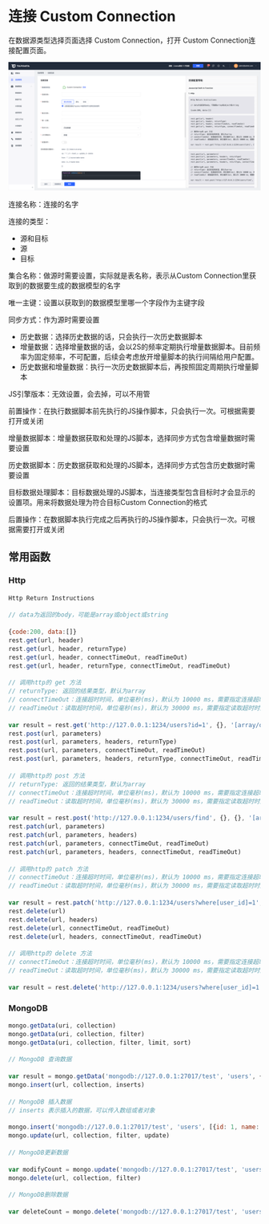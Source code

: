 # 连接 Custom Connection

在数据源类型选择页面选择 Custom Connection，打开 Custom Connection连 接配置页面。

![](../../images/custom-connection.png)

连接名称：连接的名字

连接的类型：

- 源和目标
- 源
- 目标

集合名称：做源时需要设置，实际就是表名称，表示从Custom Connection里获取到的数据要生成的数据模型的名字

唯一主键：设置以获取到的数据模型里哪一个字段作为主键字段

同步方式：作为源时需要设置

- 历史数据：选择历史数据的话，只会执行一次历史数据脚本
- 增量数据：选择增量数据的话，会以2S的频率定期执行增量数据脚本。目前频率为固定频率，不可配置，后续会考虑放开增量脚本的执行间隔给用户配置。
- 历史数据和增量数据：执行一次历史数据脚本后，再按照固定周期执行增量脚本

JS引擎版本：无效设置，会去掉，可以不用管

前置操作：在执行数据脚本前先执行的JS操作脚本，只会执行一次。可根据需要打开或关闭

增量数据脚本：增量数据获取和处理的JS脚本，选择同步方式包含增量数据时需要设置

历史数据脚本：历史数据获取和处理的JS脚本，选择同步方式包含历史数据时需要设置

目标数据处理脚本：目标数据处理的JS脚本，当连接类型包含目标时才会显示的设置项。用来将数据处理为符合目标Custom Connection的格式

后置操作：在数据脚本执行完成之后再执行的JS操作脚本，只会执行一次。可根据需要打开或关闭

## 常用函数

### Http

```javascript
Http Return Instructions

// data为返回的body，可能是array或object或string

{code:200, data:[]}
rest.get(url, header)
rest.get(url, header, returnType)
rest.get(url, header, connectTimeOut, readTimeOut)
rest.get(url, header, returnType, connectTimeOut, readTimeOut)

// 调用http的 get 方法
// returnType: 返回的结果类型，默认为array
// connectTimeOut：连接超时时间，单位毫秒(ms)，默认为 10000 ms，需要指定连接超时时间时可以使用该参数
// readTimeOut：读取超时时间，单位毫秒(ms)，默认为 30000 ms，需要指定读取超时时间时可以使用该参数

var result = rest.get('http://127.0.0.1:1234/users?id=1', {}, '[array/object/string]', 30, 300);
rest.post(url, parameters)
rest.post(url, parameters, headers, returnType)
rest.post(url, parameters, connectTimeOut, readTimeOut)
rest.post(url, parameters, headers, returnType, connectTimeOut, readTimeOut)

// 调用http的 post 方法
// returnType: 返回的结果类型，默认为array
// connectTimeOut：连接超时时间，单位毫秒(ms)，默认为 10000 ms，需要指定连接超时时间时可以使用该参数
// readTimeOut：读取超时时间，单位毫秒(ms)，默认为 30000 ms，需要指定读取超时时间时可以使用该参数

var result = rest.post('http://127.0.0.1:1234/users/find', {}, {}, '[array/object/string]', 30, 300);
rest.patch(url, parameters)
rest.patch(url, parameters, headers)
rest.patch(url, parameters, connectTimeOut, readTimeOut)
rest.patch(url, parameters, headers, connectTimeOut, readTimeOut)

// 调用http的 patch 方法
// connectTimeOut：连接超时时间，单位毫秒(ms)，默认为 10000 ms，需要指定连接超时时间时可以使用该参数
// readTimeOut：读取超时时间，单位毫秒(ms)，默认为 30000 ms，需要指定读取超时时间时可以使用该参数

var result = rest.patch('http://127.0.0.1:1234/users?where[user_id]=1', {status: 0}, {}, 30, 300);
rest.delete(url)
rest.delete(url, headers)
rest.delete(url, connectTimeOut, readTimeOut)
rest.delete(url, headers, connectTimeOut, readTimeOut)

// 调用http的 delete 方法
// connectTimeOut：连接超时时间，单位毫秒(ms)，默认为 10000 ms，需要指定连接超时时间时可以使用该参数
// readTimeOut：读取超时时间，单位毫秒(ms)，默认为 30000 ms，需要指定读取超时时间时可以使用该参数

var result = rest.delete('http://127.0.0.1:1234/users?where[user_id]=1', {}, 30, 300);
```

### **MongoDB**

```javascript
mongo.getData(uri, collection)
mongo.getData(uri, collection, filter)
mongo.getData(uri, collection, filter, limit, sort)

// MongoDB 查询数据

var result = mongo.getData('mongodb://127.0.0.1:27017/test', 'users', {id: 1}, 10, {add_time: -1});
mongo.insert(url, collection, inserts)

// MongoDB 插入数据
// inserts 表示插入的数据，可以传入数组或者对象

mongo.insert('mongodb://127.0.0.1:27017/test', 'users', [{id: 1, name: 'test1'}, {id: 2, name: 'test2'}]);
mongo.update(url, collection, filter, update)

// MongoDB更新数据

var modifyCount = mongo.update('mongodb://127.0.0.1:27017/test', 'users', {id: 1}, {name: 'test3'});
mongo.delete(url, collection, filter)

// MongoDB删除数据

var deleteCount = mongo.delete('mongodb://127.0.0.1:27017/test', 'users', {id: 1});
```